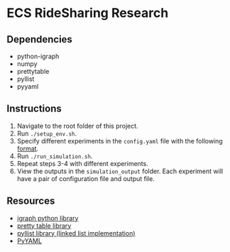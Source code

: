 # ECS RideSharing Research

## Dependencies
- python-igraph
- numpy
- prettytable
- pyllist
- pyyaml

## Instructions
1. Navigate to the root folder of this project.
2. Run `./setup_env.sh`.
3. Specify different experiments in the `config.yaml` file with the following [format](https://github.com/MaxOng99/ECS-Ridesharing/blob/main/config.yaml).
4. Run `./run_simulation.sh`.
5. Repeat steps 3-4 with different experiments.
6. View the outputs in the `simulation_output` folder. Each experiment will have a pair of configuration file and output file.

## Resources
- [igraph python library](https://igraph.org/python/)
- [pretty table library](https://pypi.org/project/prettytable/)
- [pyllist library (linked list implementation)](https://pythonhosted.org/pyllist/)
- [PyYAML](https://pyyaml.org/wiki/PyYAMLDocumentation)
